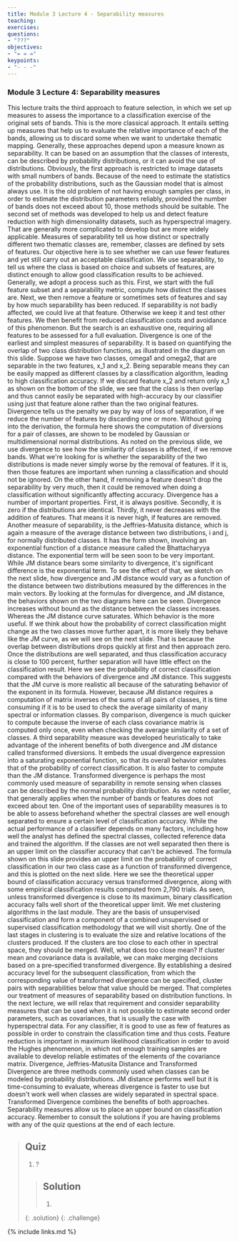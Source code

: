 ```yaml
---
title: Module 3 Lecture 4 - Separability measures
teaching: 
exercises: 
questions:
- "???"
objectives:
- "= = ="
keypoints:
- "- - -"
---
```


### Module 3 Lecture 4: Separability measures

This lecture traits the third approach to feature selection, in which we set up measures to assess the importance to a classification exercise of the original sets of bands. This is the more classical approach. It entails setting up measures that help us to evaluate the relative importance of each of the bands, allowing us to discard some when we want to undertake thematic mapping. Generally, these approaches depend upon a measure known as separability. It can be based on an assumption that the classes of interests, can be described by probability distributions, or it can avoid the use of distributions. Obviously, the first approach is restricted to image datasets with small numbers of bands. Because of the need to estimate the statistics of the probability distributions, such as the Gaussian model that is almost always use. It is the old problem of not having enough samples per class, in order to estimate the distribution parameters reliably, provided the number of bands does not exceed about 10, those methods should be suitable. The second set of methods was developed to help us and detect feature reduction with high dimensionality datasets, such as hyperspectral imagery. That are generally more complicated to develop but are more widely applicable. Measures of separability tell us how distinct or spectrally different two thematic classes are, remember, classes are defined by sets of features. Our objective here is to see whether we can use fewer features and yet still carry out an acceptable classification. We use separability, to tell us where the class is based on choice and subsets of features, are distinct enough to allow good classification results to be achieved. Generally, we adopt a process such as this. First, we start with the full feature subset and a separability metric, compute how distinct the classes are. Next, we then remove a feature or sometimes sets of features and say by how much separability has been reduced. If separability is not badly affected, we could live at that feature. Otherwise we keep it and test other features. We then benefit from reduced classification costs and avoidance of this phenomenon. But the search is an exhaustive one, requiring all features to be assessed for a full evaluation. Divergence is one of the earliest and simplest measures of separability. It is based on quantifying the overlap of two class distribution functions, as illustrated in the diagram on this slide. Suppose we have two classes, omega1 and omega2, that are separable in the two features, x_1 and x_2. Being separable means they can be easily mapped as different classes by a classification algorithm, leading to high classification accuracy. If we discard feature x_2 and return only x_1 as shown on the bottom of the slide, we see that the class is then overlap and thus cannot easily be separated with high-accuracy by our classifier using just that feature alone rather than the two original features. Divergence tells us the penalty we pay by way of loss of separation, if we reduce the number of features by discarding one or more. Without going into the derivation, the formula here shows the computation of diversions for a pair of classes, are shown to be modeled by Gaussian or multidimensional normal distributions. As noted on the previous slide, we use divergence to see how the similarity of classes is affected, if we remove bands. What we're looking for is whether the separability of the two distributions is made never simply worse by the removal of features. If it is, then those features are important when running a classification and should not be ignored. On the other hand, if removing a feature doesn't drop the separability by very much, then it could be removed when doing a classification without significantly affecting accuracy. Divergence has a number of important properties. First, it is always positive. Secondly, it is zero if the distributions are identical. Thirdly, it never decreases with the addition of features. That means it is never high, if features are removed. Another measure of separability, is the Jeffries-Matusita distance, which is again a measure of the average distance between two distributions, i and j, for normally distributed classes. It has the form shown, involving an exponential function of a distance measure called the Bhattacharyya distance. The exponential term will be seen soon to be very important. While JM distance bears some similarity to divergence, it's significant difference is the exponential term. To see the effect of that, we sketch on the next slide, how divergence and JM distance would vary as a function of the distance between two distributions measured by the differences in the main vectors. By looking at the formulas for divergence, and JM distance, the behaviors shown on the two diagrams here can be seen. Divergence increases without bound as the distance between the classes increases. Whereas the JM distance curve saturates. Which behavior is the more useful. If we think about how the probability of correct classification might change as the two classes move further apart, it is more likely they behave like the JM curve, as we will see on the next slide. That is because the overlap between distributions drops quickly at first and then approach zero. Once the distributions are well separated, and thus classification accuracy is close to 100 percent, further separation will have little effect on the classification result. Here we see the probability of correct classification compared with the behaviors of divergence and JM distance. This suggests that the JM curve is more realistic all because of the saturating behavior of the exponent in its formula. However, because JM distance requires a computation of matrix inverses of the sums of all pairs of classes, it is time consuming if it is to be used to check the average similarity of many spectral or information classes. By comparison, divergence is much quicker to compute because the inverse of each class covariance matrix is computed only once, even when checking the average similarity of a set of classes. A third separability measure was developed heuristically to take advantage of the inherent benefits of both divergence and JM distance called transformed diversions. It embeds the usual divergence expression into a saturating exponential function, so that its overall behavior emulates that of the probability of correct classification. It is also faster to compute than the JM distance. Transformed divergence is perhaps the most commonly used measure of separability in remote sensing when classes can be described by the normal probability distribution. As we noted earlier, that generally applies when the number of bands or features does not exceed about ten. One of the important uses of separability measures is to be able to assess beforehand whether the spectral classes are well enough separated to ensure a certain level of classification accuracy. While the actual performance of a classifier depends on many factors, including how well the analyst has defined the spectral classes, collected reference data and trained the algorithm. If the classes are not well separated then there is an upper limit on the classifier accuracy that can't be achieved. The formula shown on this slide provides an upper limit on the probability of correct classification in our two class case as a function of transformed divergence, and this is plotted on the next slide. Here we see the theoretical upper bound of classification accuracy versus transformed divergence, along with some empirical classification results computed from 2,790 trials. As seen, unless transformed divergence is close to its maximum, binary classification accuracy falls well short of the theoretical upper limit. We met clustering algorithms in the last module. They are the basis of unsupervised classification and form a component of a combined unsupervised or supervised classification methodology that we will visit shortly. One of the last stages in clustering is to evaluate the size and relative locations of the clusters produced. If the clusters are too close to each other in spectral space, they should be merged. Well, what does too close mean? If cluster mean and covariance data is available, we can make merging decisions based on a pre-specified transformed divergence. By establishing a desired accuracy level for the subsequent classification, from which the corresponding value of transformed divergence can be specified, cluster pairs with separabilities below that value should be merged. That completes our treatment of measures of separability based on distribution functions. In the next lecture, we will relax that requirement and consider separability measures that can be used when it is not possible to estimate second order parameters, such as covariances, that is usually the case with hyperspectral data. For any classifier, it is good to use as few of features as possible in order to constrain the classification time and thus costs. Feature reduction is important in maximum likelihood classification in order to avoid the Hughes phenomenon, in which not enough training samples are available to develop reliable estimates of the elements of the covariance matrix. Divergence, Jeffries-Matusita Distance and Transformed Divergence are three methods commonly used when classes can be modeled by probability distributions. JM distance performs well but it is time-consuming to evaluate, whereas divergence is faster to use but doesn't work well when classes are widely separated in spectral space. Transformed Divergence combines the benefits of both approaches. Separability measures allow us to place an upper bound on classification accuracy. Remember to consult the solutions if you are having problems with any of the quiz questions at the end of each lecture. 

> ## Quiz
>
> 1. ?
>
> > ## Solution
> >
> > 1. 
>    {: .solution}
 {: .challenge}

{% include links.md %}
